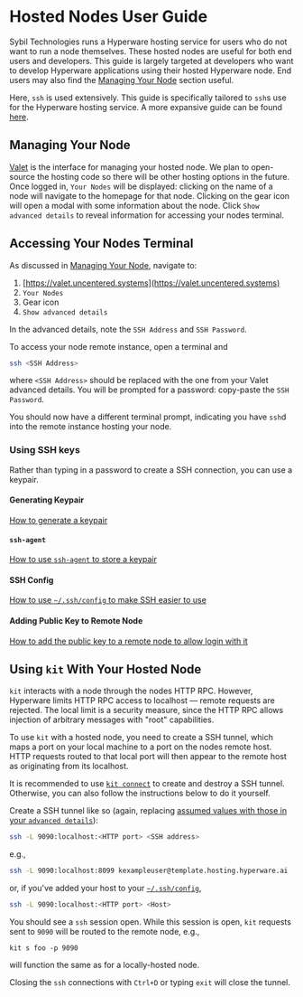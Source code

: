 # Hosted Nodes User Guide

Sybil Technologies runs a Hyperware hosting service for users who do not want to run a node themselves.
These hosted nodes are useful for both end users and developers.
This guide is largely targeted at developers who want to develop Hyperware applications using their hosted Hyperware node.
End users may also find the [Managing Your Node](#managing-your-node) section useful.

Here, `ssh` is used extensively.
This guide is specifically tailored to `ssh`s use for the Hyperware hosting service.
A more expansive guide can be found [here](https://www.digitalocean.com/community/tutorials/ssh-essentials-working-with-ssh-servers-clients-and-keys).

## Managing Your Node

[Valet](https://valet.uncentered.systems) is the interface for managing your hosted node.
We plan to open-source the hosting code so there will be other hosting options in the future.
Once logged in, `Your Nodes` will be displayed: clicking on the name of a node will navigate to the homepage for that node.
Clicking on the gear icon will open a modal with some information about the node.
Click `Show advanced details` to reveal information for accessing your nodes terminal.

## Accessing Your Nodes Terminal

As discussed in [Managing Your Node](#managing-your-node), navigate to:
1. [https://valet.uncentered.systems](https://valet.uncentered.systems)
2. `Your Nodes`
3. Gear icon
4. `Show advanced details`

In the advanced details, note the `SSH Address` and `SSH Password`.

To access your node remote instance, open a terminal and
```bash
ssh <SSH Address>
```
where `<SSH Address>` should be replaced with the one from your Valet advanced details.
You will be prompted for a password: copy-paste the `SSH Password`.

You should now have a different terminal prompt, indicating you have `ssh`d into the remote instance hosting your node.

### Using SSH keys

Rather than typing in a password to create a SSH connection, you can use a keypair.

#### Generating Keypair

[How to generate a keypair](https://docs.github.com/en/authentication/connecting-to-github-with-ssh/generating-a-new-ssh-key-and-adding-it-to-the-ssh-agent#generating-a-new-ssh-key)

#### `ssh-agent`

[How to use `ssh-agent` to store a keypair](https://docs.github.com/en/authentication/connecting-to-github-with-ssh/generating-a-new-ssh-key-and-adding-it-to-the-ssh-agent#adding-your-ssh-key-to-the-ssh-agent)

#### SSH Config

[How to use `~/.ssh/config` to make SSH easier to use](https://www.digitalocean.com/community/tutorials/ssh-essentials-working-with-ssh-servers-clients-and-keys#defining-server-specific-connection-information)

#### Adding Public Key to Remote Node

[How to add the public key to a remote node to allow login with it](https://www.digitalocean.com/community/tutorials/ssh-essentials-working-with-ssh-servers-clients-and-keys#copying-your-public-ssh-key-to-a-server-with-ssh-copy-id)

## Using `kit` With Your Hosted Node

`kit` interacts with a node through the nodes HTTP RPC.
However, Hyperware limits HTTP RPC access to localhost — remote requests are rejected.
The local limit is a security measure, since the HTTP RPC allows injection of arbitrary messages with "root" capabilities.

To use `kit` with a hosted node, you need to create a SSH tunnel, which maps a port on your local machine to a port on the nodes remote host.
HTTP requests routed to that local port will then appear to the remote host as originating from its localhost.

It is recommended to use [`kit connect`](./kit/connect.md) to create and destroy a SSH tunnel.
Otherwise, you can also follow the instructions below to do it yourself.

Create a SSH tunnel like so (again, replacing [assumed values with those in your `advanced details`](#accessing-your-nodes-terminal)):
```bash
ssh -L 9090:localhost:<HTTP port> <SSH address>
```
e.g.,
``` bash
ssh -L 9090:localhost:8099 kexampleuser@template.hosting.hyperware.ai
```

or, if you've added your host to your [`~/.ssh/config`](#ssh-config),
```bash
ssh -L 9090:localhost:<HTTP port> <Host>
```
You should see a `ssh` session open.
While this session is open, `kit` requests sent to `9090` will be routed to the remote node, e.g.,
```
kit s foo -p 9090
```
will function the same as for a locally-hosted node.

Closing the `ssh` connections with `Ctrl+D` or typing `exit` will close the tunnel.
